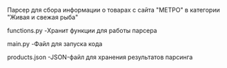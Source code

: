 Парсер для сбора информации о товарах с сайта "МЕТРО" в категории "Живая и свежая рыба"

functions.py
-Хранит функции для работы парсера

main.py
-Файл для запуска кода

products.json
-JSON-файл для хранения результатов парсинга
